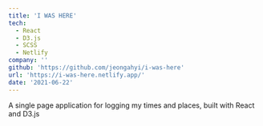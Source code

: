 ```yaml
---
title: 'I WAS HERE'
tech:
  - React
  - D3.js
  - SCSS
  - Netlify
company: ''
github: 'https://github.com/jeongahyi/i-was-here'
url: 'https://i-was-here.netlify.app/'
date: '2021-06-22'
---
```


A single page application for logging my times and places, built with React and D3.js